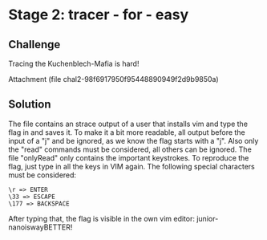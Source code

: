 # Stage 2: tracer - for - easy

## Challenge

Tracing the Kuchenblech-Mafia is hard!

Attachment (file chal2-98f6917950f95448890949f2d9b9850a)

## Solution

The file contains an strace output of a user that installs vim and type the
flag in and saves it. To make it a bit more readable, all output before
the input of a "j" and be ignored, as we know the flag starts with a "j".
Also only the "read" commands must be considered, all others can be ignored.
The file "onlyRead" only contains the important keystrokes. To reproduce the
flag, just type in all the keys in VIM again. The following special characters
must be considered:

```
\r => ENTER
\33 => ESCAPE
\177 => BACKSPACE
```

After typing that, the flag is visible in the own vim editor: junior-nanoiswayBETTER!
